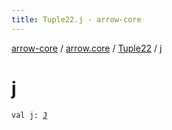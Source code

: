 ```yaml
---
title: Tuple22.j - arrow-core
---
```


[arrow-core](../../index.html) / [arrow.core](../index.html) / [Tuple22](index.html) / [j](./j.html)

# j

`val j: `[`J`](index.html#J)